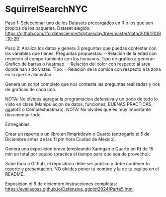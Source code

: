 # SquirrelSearchNYC


Paso 1: Seleccionar uno de los Datasets precargados en R o los que son propios de los paquetes.
Dataset elegido: https://github.com/rfordatascience/tidytuesday/tree/master/data/2019/2019-10-29

Paso 2: Analiza los datos y genera 3 preguntas que puedas contestar con las variables que tienes.
Preguntas propuestas: 
--Relación de la edad con respecto al comportamiento con los humanos. Tipo de grafico a generar: Grafico de barras o heatmap. 
--Relación del color con respecto al area donde han sido vistas. Tipo: 
--Relación de la comida con respecto a la zona en la que se alimentan.


Genera un script completo que nos conteste las preguntas realizadas y nos de graficas de cada uno.

NOTA: No olvides agregar la programacion defensiva y un poco de todo lo visto en clase (Manipulacion de datos, funciones, BUENAS PRACTICAS, ggplot2 o Complexheatmap).
NOTA: No olvides que es muy importante documentar todo.

Entregables:

Crear un reporte o un libro en Rmarkdown o Quarto (entregarlo el 5 de Diciembre antes de las 11 pm hora Ciudad de Mexico).

Genera una exposicion breve (empleando Xaringan o Quarto en R) de 15 min en total por equipo (practica el tiempo para que sea de provecho).

Sube todo a Github, el repositorio debe ser publico y debe contener tu reporte y presentacion. NO olvides poner tu nombre y la de tu equipo en el README.

Exposicion el 6 de diciembre
Instrucciones completas: https://eveliacoss.github.io/Defensiva_ggplot2024/Parte5.html
